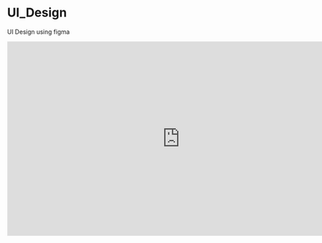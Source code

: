 # UI_Design
UI Design using figma


<iframe style="border: 1px solid rgba(0, 0, 0, 0.1);" width="800" height="450" src="https://www.figma.com/embed?embed_host=share&url=https%3A%2F%2Fwww.figma.com%2Ffile%2FzI1TIeO6pJReuoXEP4lstj%2FSign-up%3Fnode-id%3D0%253A1%26t%3DY7aQggWIWONMZS8Z-1" allowfullscreen></iframe>
